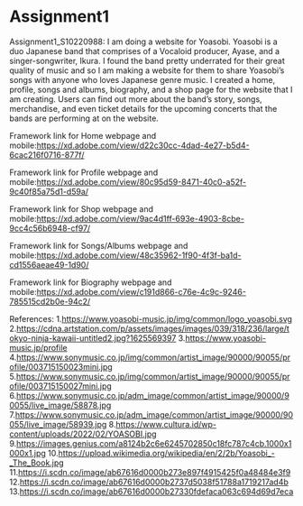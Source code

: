 # Assignment1

Assignment1_S10220988:
I am doing a website for Yoasobi. Yoasobi is a duo Japanese band that comprises of a Vocaloid producer, Ayase, and a singer-songwriter, Ikura. I found the band pretty underrated for their great quality of music and so I am making a website for them to share Yoasobi’s songs with anyone who loves Japanese genre music. I created a home, profile, songs and albums, biography, and a shop page for the website that I am creating. Users can find out more about the band’s story, songs, merchandise, and even ticket details for the upcoming concerts that the bands are performing at on the website.

Framework link for Home webpage and mobile:https://xd.adobe.com/view/d22c30cc-4dad-4e27-b5d4-6cac216f0716-877f/

Framework link for Profile webpage and mobile:https://xd.adobe.com/view/80c95d59-8471-40c0-a52f-9c40f85a75d1-d59a/

Framework link for Shop webpage and mobile:https://xd.adobe.com/view/9ac4d1ff-693e-4903-8cbe-9cc4c56b6948-cf97/

Framework link for Songs/Albums webpage and mobile:https://xd.adobe.com/view/48c35962-1f90-4f3f-ba1d-cd1556aeae49-1d90/

Framework link for Biography webpage and mobile:https://xd.adobe.com/view/c191d866-c76e-4c9c-9246-785515cd2b0e-94c2/

References: 1.https://www.yoasobi-music.jp/img/common/logo_yoasobi.svg 2.https://cdna.artstation.com/p/assets/images/images/039/318/236/large/tokyo-ninja-kawaii-untitled2.jpg?1625569397 3.https://www.yoasobi-music.jp/profile 4.https://www.sonymusic.co.jp/img/common/artist_image/90000/90055/profile/003715150023mini.jpg 5.https://www.sonymusic.co.jp/img/common/artist_image/90000/90055/profile/003715150027mini.jpg 6.https://www.sonymusic.co.jp/adm_image/common/artist_image/90000/90055/live_image/58878.jpg 7.https://www.sonymusic.co.jp/adm_image/common/artist_image/90000/90055/live_image/58939.jpg 8.https://www.cultura.id/wp-content/uploads/2022/02/YOASOBI.jpg 9.https://images.genius.com/a8124b2c6e6245702850c18fc787c4cb.1000x1000x1.jpg 10.https://upload.wikimedia.org/wikipedia/en/2/2b/Yoasobi_-_The_Book.jpg 11.https://i.scdn.co/image/ab67616d0000b273e897f4915425f0a48484e3f9 12.https://i.scdn.co/image/ab67616d0000b2737d5038f51788a1719217ad4b 13.https://i.scdn.co/image/ab67616d0000b27330fdefaca063c694d69d7eca
